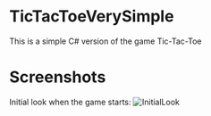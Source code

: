 # TicTacToeVerySimple
This is a simple C# version of the game Tic-Tac-Toe

# Screenshots

Initial look when the game starts:
![InitialLook](https://github.com/gsvasile/TicTacToeVerySimple/screenshots/master/InitialRun.png?raw=true)